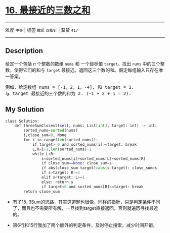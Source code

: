 # [16. 最接近的三数之和](https://leetcode-cn.com/problems/3sum-closest/)

---

难度 `中等` | 标签 `数组` `双指针`  | 获赞 `417`

---

## Description

<p>给定一个包括&nbsp;<em>n</em> 个整数的数组&nbsp;<code>nums</code><em>&nbsp;</em>和 一个目标值&nbsp;<code>target</code>。找出&nbsp;<code>nums</code><em>&nbsp;</em>中的三个整数，使得它们的和与&nbsp;<code>target</code>&nbsp;最接近。返回这三个数的和。假定每组输入只存在唯一答案。</p>
<pre>例如，给定数组 nums = [-1，2，1，-4], 和 target = 1.
与 target 最接近的三个数的和为 2. (-1 + 2 + 1 = 2).
</pre>


## My Solution

```python
class Solution:
    def threeSumClosest(self, nums: List[int], target: int) -> int:
        sorted_nums=sorted(nums)
        i,close_sum=0, None
        for i in range(len(sorted_nums)):
            if target> 0 and sorted_nums[i]>=target: break
            L,R=i+1,len(sorted_nums)-1
            while L<R:
                s=sorted_nums[i]+sorted_nums[L]+sorted_nums[R]
                if close_sum==None: close_sum=s
                if abs(close_sum-target)>abs(s-target): close_sum=s
                if s>target: R-=1
                elif s<target: L+=1
                else: return s
                if target<0 and sorted_nums[R]<=target: break
        return close_sum
```

- 有了[15. 3Sum](https://leetcode-cn.com/problems/3sum/)的思路，其实这道题也很像，同样的指针，只是判定条件不同了，而且也不需要所有解，一旦找到target直接返回，否则就遍历寻找最近的。

- 第6行和15行我加了两个额外的判定条件，及时停止搜索，减少时间开销。